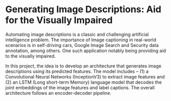 # Generating Image Descriptions: Aid for the Visually Impaired

Automating image descriptions is a classic and challenging artificial intelligence problem. The importance of Image captioning in real-world scenarios is in self-driving cars, Google Image Search and Security data annotation, among others. One such application notably being providing aid to the visually impaired.

In this project, the idea is to develop an architecture that generates image descriptions using its predicted features. The model includes – (1) a Convolutional Neural Networks (InceptionV3) to extract image features and (2) an LSTM (Long short-term Memory) language model that decodes the joint embeddings of the image features and label captions. The overall architecture follows an encoder-decoder pipeline.

